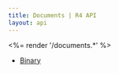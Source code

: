 ```yaml
---
title: Documents | R4 API
layout: api
---
```


<%= render '/documents.*' %>
* [Binary](../documents/binary)
